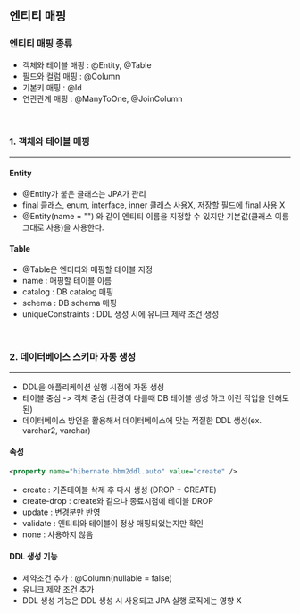 ## 엔티티 매핑

### 엔티티 매핑 종류

- 객체와 테이블 매핑 : @Entity, @Table
- 필드와 컬럼 매핑 : @Column
- 기본키 매핑 : @Id
- 연관관계 매핑 : @ManyToOne, @JoinColumn

<br>

### 1. 객체와 테이블 매핑
___

#### Entity
- @Entity가 붙은 클래스는 JPA가 관리
- final 클래스, enum, interface, inner 클래스 사용X, 저장할 필드에 final 사용 X
- @Entity(name = "") 와 같이 엔티티 이름을 지정할 수 있지만 기본값(클래스 이름 그대로 사용)을 사용한다.

#### Table
- @Table은 엔티티와 매핑할 테이블 지정
- name : 매핑할 테이블 이름
- catalog : DB catalog 매핑
- schema : DB schema 매핑
- uniqueConstraints : DDL 생성 시에 유니크 제약 조건 생성

<br>

### 2. 데이터베이스 스키마 자동 생성
___
- DDL을 애플리케이션 실행 시점에 자동 생성
- 테이블 중심 -> 객체 중심 (환경이 다를때 DB 테이블 생성 하고 이런 작업을 안해도 된)
- 데이터베이스 방언을 활용해서 데이터베이스에 맞는 적절한 DDL 생성(ex. varchar2, varchar)

#### 속성
```xml
<property name="hibernate.hbm2ddl.auto" value="create" />
```
- create : 기존테이블 삭제 후 다시 생성 (DROP + CREATE)
- create-drop : create와 같으나 종료시점에 테이블 DROP
- update : 변경분만 반영
- validate : 엔티티와 테이블이 정상 매핑되었는지만 확인
- none : 사용하지 않음

#### DDL 생성 기능
- 제약조건 추가 : @Column(nullable = false)
- 유니크 제약 조건 추가
- DDL 생성 기능은 DDL 생성 시 사용되고 JPA 실행 로직에는 영향 X
